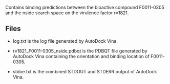 Contains binding predictions between the bioactive compound F0011-0305 and the nside search space on the virulence factor rv1821.

## Files

- log.txt is the log file generated by AutoDock Vina.

- rv1821_F0011-0305_nside.pdbqt is the PDBQT file generated by AutoDock Vina containing the orientation and binding location of F0011-0305.

- stdoe.txt is the combined STDOUT and STDERR output of AutoDock Vina.

